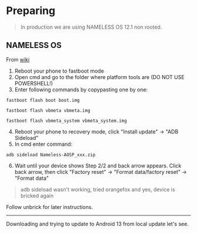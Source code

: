 # Preparing

> In production we are using NAMELESS OS 12.1 non rooted. 

## NAMELESS OS

From [wiki](https://nameless.wiki/getting-started/install/for_8_9R)

1. Reboot your phone to fastboot mode
2. Open cmd and go to the folder where platform tools are (DO NOT USE POWERSHELL!)
3. Enter following commands by copypasting one by one:
 
 ```
 fastboot flash boot boot.img
 ```
 
 ```
 fastboot flash vbmeta vbmeta.img
 ```
 
 ```
 fastboot flash vbmeta_system vbmeta_system.img
 ```
 
4. Reboot your phone to recovery mode, click "Install update" -> "ADB Sideload"
5. In cmd enter command: 

```
adb sideload Nameless-AOSP_xxx.zip
```

6. Wait until your device shows Step 2/2 and back arrow appears. Click back arrow, then click "Factory reset" -> "Format data/factory reset" -> "Format data"

> adb sideload wasn't working, tried orangefox and yes, device is bricked again


Follow unbrick for later instructions.


---

Downloading and trying to update to Android 13 from local update let's see.





